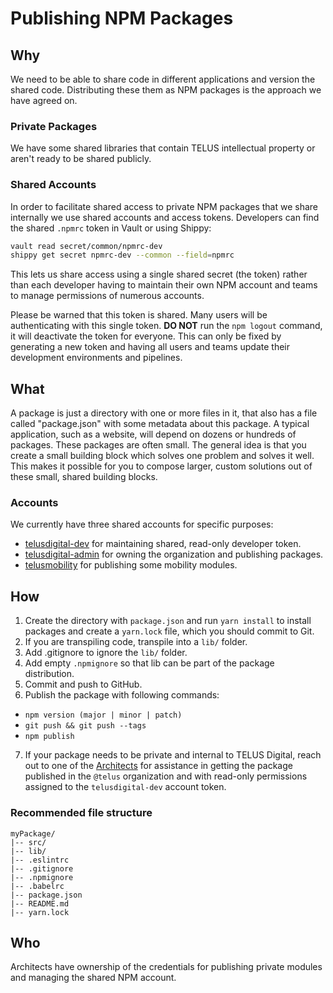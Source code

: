 # Publishing NPM Packages

## Why

We need to be able to share code in different applications and version the
shared code. Distributing these them as NPM packages is the approach we have
agreed on.

### Private Packages

We have some shared libraries that contain TELUS intellectual property or
aren't ready to be shared publicly.

### Shared Accounts

In order to facilitate shared access to private NPM packages that we share
internally we use shared accounts and access tokens. Developers can find the
shared `.npmrc` token in Vault or using Shippy:

```bash
vault read secret/common/npmrc-dev
shippy get secret npmrc-dev --common --field=npmrc
```

This lets us share access using a single shared secret (the token) rather than
each developer having to maintain their own NPM account and teams to manage
permissions of numerous accounts.

Please be warned that this token is shared. Many users will be authenticating
with this single token. **DO NOT** run the `npm logout` command, it will
deactivate the token for everyone. This can only be fixed by generating a new
token and having all users and teams update their development environments and
pipelines.

## What

A package is just a directory with one or more files in it, that also has a
file called "package.json" with some metadata about this package. A typical
application, such as a website, will depend on dozens or hundreds of packages.
These packages are often small. The general idea is that you create a small
building block which solves one problem and solves it well. This makes it
possible for you to compose larger, custom solutions out of these small, shared
building blocks.

### Accounts

We currently have three shared accounts for specific purposes:

- [telusdigital-dev](https://www.npmjs.com/~telusdigital-dev) for maintaining
  shared, read-only developer token.
- [telusdigital-admin](https://www.npmjs.com/~telusdigital-admin) for owning
  the organization and publishing packages.
- [telusmobility](https://www.npmjs.com/~telusmobility) for publishing some
  mobility modules.

## How
1. Create the directory with `package.json` and run `yarn install` to install packages and create a `yarn.lock` file, which you should commit to Git.
2. If you are transpiling code, transpile into a `lib/` folder.
3. Add .gitignore to ignore the `lib/` folder.
4. Add empty `.npmignore` so that lib can be part of the package distribution.
5. Commit and push to GitHub.
6. Publish the package with following commands:
  - `npm version (major | minor | patch)`
  - `git push && git push --tags`
  - `npm publish`
7. If your package needs to be private and internal to TELUS Digital, reach out to one of the [Architects](https://github.com/orgs/telus/teams/digital-architecture/members) for assistance in getting the package published in the `@telus` organization and with read-only permissions assigned to the `telusdigital-dev` account token.

### Recommended file structure

```plain
myPackage/
|-- src/
|-- lib/
|-- .eslintrc
|-- .gitignore
|-- .npmignore
|-- .babelrc
|-- package.json
|-- README.md
|-- yarn.lock
```

## Who

Architects have ownership of the credentials for publishing private modules and
managing the shared NPM account.
